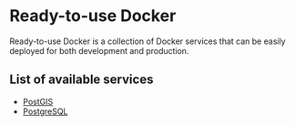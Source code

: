 # Ready-to-use Docker

Ready-to-use Docker is a collection of Docker services that can be easily deployed for both development and production.

## List of available services

- [PostGIS](https://github.com/ready-to-use-docker/postgis)
- [PostgreSQL](https://github.com/ready-to-use-docker/postgres)
